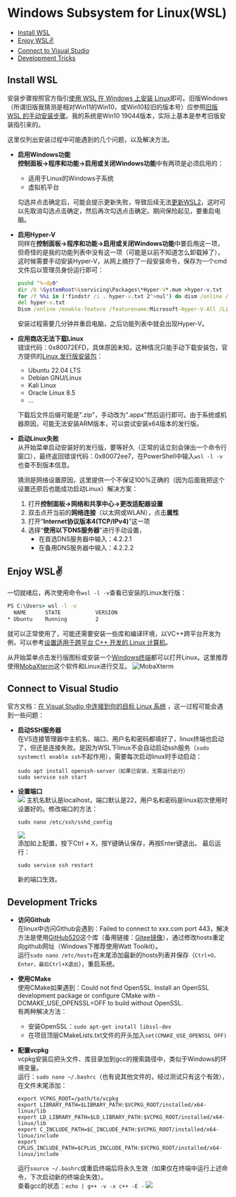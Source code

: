
# Windows Subsystem for Linux(WSL)

- [Install WSL](#install-wsl)
- [Enjoy WSL✌️](#enjoy-wsl️)
- [Connect to Visual Studio](#connect-to-visual-studio)
- [Development Tricks](#development-tricks)


## Install WSL

安装步骤按照官方指引[使用 WSL 在 Windows 上安装 Linux](https://learn.microsoft.com/zh-cn/windows/wsl/install)即可。旧版Windows（所谓旧版我猜测是相对Win11的Win10，或Win10较旧的版本号）应参照[旧版 WSL 的手动安装步骤](https://learn.microsoft.com/zh-cn/windows/wsl/install-manual)。我的系统是Win10 19044版本，实际上基本是参考旧版安装指引来的。

这里仅列出安装过程中可能遇到的几个问题，以及解决方法。

- **启用Windows功能**   
    **控制面板->程序和功能->启用或关闭Windows功能**中有两项是必须启用的：
    - 适用于Linux的Windows子系统
    - 虚拟机平台

    勾选并点击确定后，可能会提示更新失败，导致后续无法[更新WSL2](https://learn.microsoft.com/zh-cn/windows/wsl/install-manual#step-4---download-the-linux-kernel-update-package)，这时可以先取消勾选点击确定，然后再次勾选点击确定。期间保险起见，要重启电脑。

- **启用Hyper-V**   
    同样在**控制面板->程序和功能->启用或关闭Windows功能**中要启用这一项，但奇怪的是我的功能列表中没有这一项（可能是以前不知道怎么卸载掉了），这时候需要手动安装Hyper-V，从网上摘抄了一段安装命令，保存为一个cmd文件后以管理员身份运行即可：
    ``` cmd
    pushd "%~dp0"
    dir /b %SystemRoot%\servicing\Packages\*Hyper-V*.mum >hyper-v.txt
    for /f %%i in ('findstr /i . hyper-v.txt 2^>nul') do dism /online /norestart /add-package:"%SystemRoot%\servicing\Packages\%%i"
    del hyper-v.txt
    Dism /online /enable-feature /featurename:Microsoft-Hyper-V-All /LimitAccess /ALL
    ```
    安装过程需要几分钟并重启电脑，之后功能列表中就会出现Hyper-V。

- **应用商店无法下载Linux**     
    错误代码：0x80072EFD，具体原因未知，这种情况只能手动下载安装包，官方提供的[Linux 发行版安装包](https://learn.microsoft.com/zh-cn/windows/wsl/install-manual#downloading-distributions)：
    - Ubuntu 22.04 LTS
    - Debian GNU/Linux
    - Kali Linux
    - Oracle Linux 8.5
    - ...
    
    下载后文件后缀可能是".zip"，手动改为".appx"然后运行即可。由于系统或机器原因，可能无法安装ARM版本，可以尝试安装x64版本的发行版。

- **启动Linux失败**     
    从开始菜单启动安装好的发行版，要等好久（正常的话立刻会弹出一个命令行窗口），最终返回错误代码：0x80072ee7，在PowerShell中输入`wsl -l -v`也查不到版本信息。  

    猜测是网络设置原因，这里提供一个不保证100%正确的（因为后面我把这个设置还原后也能成功启动Linux）解决方案：
    1. 打开**控制面板->网络和共享中心->更改适配器设置**
    2. 双击点开当前的**网络连接**（以太网或WLAN），点击**属性**
    3. 打开“**Internet协议版本4(TCP/IPv4)**”这一项
    4. 选择“**使用以下DNS服务器**”进行手动设置，
        - 在首选DNS服务器中输入：4.2.2.1
        - 在备用DNS服务器中输入：4.2.2.2

## Enjoy WSL✌️
一切就绪后，再次使用命令`wsl -l -v`查看已安装的Linux发行版：
``` cmd
PS C:\Users> wsl -l -v
  NAME      STATE           VERSION
* Ubuntu    Running         2
```
就可以正常使用了，可能还需要安装一些库和编译环境，以VC++跨平台开发为例，可以参考[设置适用于跨平台 C++ 开发的 Linux 计算机](https://learn.microsoft.com/zh-cn/cpp/build/get-started-linux-cmake?view=msvc-170#prerequisites)。

从开始菜单点击发行版图标或安装一个[Windows终端](https://apps.microsoft.com/store/detail/windows-terminal/9N0DX20HK701?hl=zh-cn&gl=cn&rtc=1)都可以打开Linux。这里推荐使用[MobaXterm](https://mobaxterm.mobatek.net/)这个软件和Linux进行交互。
![MobaXterm](./img/MobaXterm.png)


## Connect to Visual Studio

官方文档：[在 Visual Studio 中连接到你的目标 Linux 系统](https://learn.microsoft.com/zh-cn/cpp/linux/connect-to-your-remote-linux-computer?view=msvc-170) ，这一过程可能会遇到一些问题：

- **启动SSH服务器**  
  在VS连接管理器中主机名、端口、用户名和密码都填好了，linux终端也启动了，但还是连接失败。是因为WSL下linux不会自动启动ssh服务（`sudo systemctl enable ssh`不起作用），需要每次启动linux时手动启动：
  ``` shell
  sudo apt install openssh-server（如果已安装，无需运行此行）
  sudo service ssh start
  ```

- **设置端口**  
  ![](./img/vs_connect_wsl.png)
  主机名默认是localhost，端口默认是22，用户名和密码是linux初次使用时设置好的。修改端口的方法：
  ``` shell
  sudo nano /etc/ssh/sshd_config
  ```
  ![](./img/wsl_sshd_config.png)  
  添加如上配置，按下Ctrl + X，按Y键确认保存，再按Enter键退出。
  最后运行：
  ``` shell
  sudo service ssh restart
  ```
  新的端口生效。

## Development Tricks

- **访问Github**  
  在linux中访问Github会遇到：Failed to connect to xxx.com port 443，解决方法是使用[GitHub520](https://github.com/521xueweihan/GitHub520)这个库（备用链接：[Gitee镜像](https://gitee.com/meteora/GitHub520)），通过修改hosts重定向github网址（Windows下推荐使用Watt Toolkit）。  
  运行`sudo nano /etc/hosts`在末尾添加最新的hosts列表并保存（`Ctrl+O，Enter，最后Ctrl+X退出`），重启系统。

- **使用CMake**  
  使用CMake如果遇到：Could not find OpenSSL.  Install an OpenSSL development package or configure CMake with -DCMAKE_USE_OPENSSL=OFF to build without OpenSSL.  
  有两种解决方法：  
  - 安装OpenSSL：`sudo apt-get install libssl-dev`
  - 在项目顶层CMakeLists.txt文件的开头加入`set(CMAKE_USE_OPENSSL OFF)`

- **配置vcpkg**  
  vcpkg安装后把头文件、库目录加到gcc的搜索路径中，类似于Windows的环境变量。  
  运行：`sudo nano ~/.bashrc`（也有说其他文件的，经过测试只有这个有效），在文件末尾添加：
  ``` shell
  export VCPKG_ROOT=/path/to/vcpkg
  export LIBRARY_PATH=$LIBRARY_PATH:$VCPKG_ROOT/installed/x64-linux/lib
  export LD_LIBRARY_PATH=$LD_LIBRARY_PATH:$VCPKG_ROOT/installed/x64-linux/lib
  export C_INCLUDE_PATH=$C_INCLUDE_PATH:$VCPKG_ROOT/installed/x64-linux/include
  export CPLUS_INCLUDE_PATH=$CPLUS_INCLUDE_PATH:$VCPKG_ROOT/installed/x64-linux/include
  ```
  运行`source ~/.bashrc`或重启终端后将永久生效（如果仅在终端中运行上述命令，下次启动新的终端会失效）。  
  查看gcc的状态：`echo | g++ -v -x c++ -E -`
  ![](./img/vcpkg_export.png)

